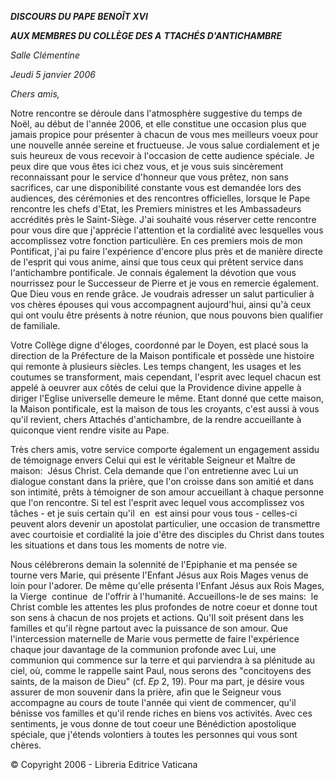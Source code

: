 ***DISCOURS DU PAPE BENOÎT XVI***

***AUX MEMBRES DU COLLÈGE DES A*** ***TTACHÉS D'ANTICHAMBRE***

*Salle Clémentine*

*Jeudi 5 janvier 2006*

*Chers amis,*

Notre rencontre se déroule dans l'atmosphère suggestive du temps de Noël, au début de l'année 2006, et elle constitue une occasion plus que jamais propice pour présenter à chacun de vous mes meilleurs voeux pour une nouvelle année sereine et fructueuse. Je vous salue cordialement et je suis heureux de vous recevoir à l'occasion de cette audience spéciale. Je peux dire que vous êtes ici chez vous, et je vous suis sincèrement reconnaissant pour le service d'honneur que vous prêtez, non sans sacrifices, car une disponibilité constante vous est demandée lors des audiences, des cérémonies et des rencontres officielles, lorsque le Pape rencontre les chefs d'Etat, les Premiers ministres et les Ambassadeurs accrédités près le Saint-Siège. J'ai souhaité vous réserver cette rencontre pour vous dire que j'apprécie l'attention et la cordialité avec lesquelles vous accomplissez votre fonction particulière. En ces premiers mois de mon Pontificat, j'ai pu faire l'expérience d'encore plus près et de manière directe de l'esprit qui vous anime, ainsi que tous ceux qui prêtent service dans l'antichambre pontificale. Je connais également la dévotion que vous nourrissez pour le Successeur de Pierre et je vous en remercie également. Que Dieu vous en rende grâce. Je voudrais adresser un salut particulier à vos chères épouses qui vous accompagnent aujourd'hui, ainsi qu'à ceux qui ont voulu être présents à notre réunion, que nous pouvons bien qualifier de familiale.

Votre Collège digne d'éloges, coordonné par le Doyen, est placé sous la direction de la Préfecture de la Maison pontificale et possède une histoire qui remonte à plusieurs siècles. Les temps changent, les usages et les coutumes se transforment, mais cependant, l'esprit avec lequel chacun est appelé à oeuvrer aux côtés de celui que la Providence divine appelle à diriger l'Eglise universelle demeure le même. Etant donné que cette maison, la Maison pontificale, est la maison de tous les croyants, c'est aussi à vous qu'il revient, chers Attachés d'antichambre, de la rendre accueillante à quiconque vient rendre visite au Pape.

Très chers amis, votre service comporte également un engagement assidu de témoignage envers Celui qui est le véritable Seigneur et Maître de maison:  Jésus Christ. Cela demande que l'on entretienne avec Lui un dialogue constant dans la prière, que l'on croisse dans son amitié et dans son intimité, prêts à témoigner de son amour accueillant à chaque personne que l'on rencontre. Si tel est l'esprit avec lequel vous accomplissez vos tâches - et je suis certain qu'il  en  est ainsi pour vous tous - celles-ci peuvent alors devenir un apostolat particulier, une occasion de transmettre avec courtoisie et cordialité la joie d'être des disciples du Christ dans toutes les situations et dans tous les moments de notre vie.

Nous célébrerons demain la solennité de l'Epiphanie et ma pensée se tourne vers Marie, qui présente l'Enfant Jésus aux Rois Mages venus de loin pour l'adorer. De même qu'elle présenta l'Enfant Jésus aux Rois Mages, la Vierge  continue  de l'offrir à l'humanité. Accueillons-le de ses mains:  le Christ comble les attentes les plus profondes de notre coeur et donne tout son sens à chacun de nos projets et actions. Qu'Il soit présent dans les familles et qu'il règne partout avec la puissance de son amour. Que l'intercession maternelle de Marie vous permette de faire l'expérience chaque jour davantage de la communion profonde avec Lui, une communion qui commence sur la terre et qui parviendra à sa plénitude au ciel, où, comme le rappelle saint Paul, nous serons des "concitoyens des saints, de la maison de Dieu" (cf. *Ep* 2, 19). Pour ma part, je désire vous assurer de mon souvenir dans la prière, afin que le Seigneur vous accompagne au cours de toute l'année qui vient de commencer, qu'il bénisse vos familles et qu'il rende riches en biens vos activités. Avec ces sentiments, je vous donne de tout coeur une Bénédiction apostolique spéciale, que j'étends volontiers à toutes les personnes qui vous sont chères.

© Copyright 2006 - Libreria Editrice Vaticana
